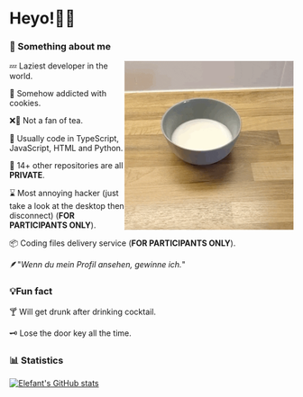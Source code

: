 # Heyo!👋🏻
### 📌 Something about me
<img align="right" alt="Elefant9477" width="300" src="https://github.com/Elefant9477/Elefant9477/blob/main/cereal.gif" />

💤 Laziest developer in the world.

🍪 Somehow addicted with cookies.

❌🍵 Not a fan of tea.

🧮 Usually code in TypeScript, JavaScript, HTML and Python.

📜 14+ other repositories are all **PRIVATE**.

⌛️ Most annoying hacker (just take a look at the desktop then disconnect) (**FOR PARTICIPANTS ONLY**).

📦 Coding files delivery service (**FOR PARTICIPANTS ONLY**).

🪶"*Wenn du mein Profil ansehen, gewinne ich.*"


### 💡Fun fact

🍸 Will get drunk after drinking cocktail.

🗝 Lose the door key all the time.


### 📊 Statistics
[![Elefant's GitHub stats](https://github-readme-stats.vercel.app/api?username=elefant9477&theme=transparent)](https://github.com/anuraghazra/github-readme-stats)

<!---
Elefant9477/Elefant9477 is a ✨ special ✨ repository because its `README.md` (this file) appears on your GitHub profile.
You can click the Preview link to take a look at your changes.
--->
<!---
Elefant9477/Elefant9477 is a ✨ special ✨ repository because its `README.md` (this file) appears on your GitHub profile.
You can click the Preview link to take a look at your changes.
--->
